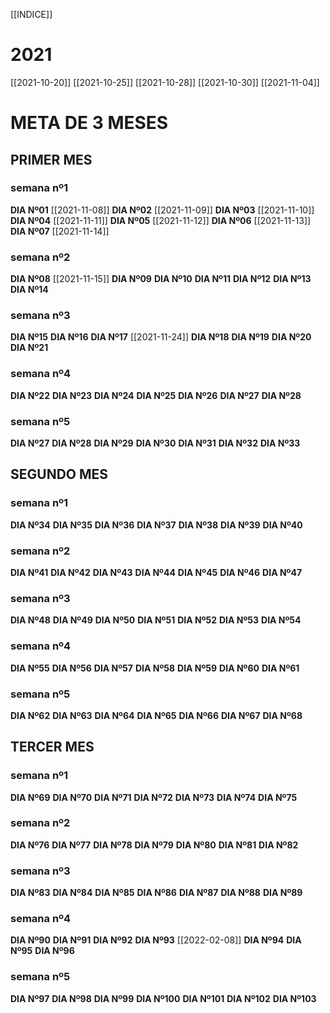 [[INDICE]]

# 2021
[[2021-10-20]]
[[2021-10-25]]
[[2021-10-28]]
[[2021-10-30]]
[[2021-11-04]]

# META DE 3 MESES
## PRIMER MES
### semana nº1
**DIA Nº01** [[2021-11-08]]
**DIA Nº02** [[2021-11-09]]
**DIA Nº03** [[2021-11-10]]
**DIA Nº04** [[2021-11-11]]
**DIA Nº05** [[2021-11-12]]
**DIA Nº06** [[2021-11-13]]
**DIA Nº07** [[2021-11-14]]
### semana nº2
**DIA Nº08** [[2021-11-15]]
**DIA Nº09**
**DIA Nº10**
**DIA Nº11**
**DIA Nº12**
**DIA Nº13**
**DIA Nº14**
### semana nº3
**DIA Nº15**
**DIA Nº16**
**DIA Nº17** [[2021-11-24]]
**DIA Nº18**
**DIA Nº19**
**DIA Nº20**
**DIA Nº21**
### semana nº4
**DIA Nº22**
**DIA Nº23**
**DIA Nº24**
**DIA Nº25**
**DIA Nº26**
**DIA Nº27**
**DIA Nº28**
### semana nº5
**DIA Nº27**
**DIA Nº28**
**DIA Nº29**
**DIA Nº30**
**DIA Nº31**
**DIA Nº32**
**DIA Nº33**
## SEGUNDO MES
### semana nº1
**DIA Nº34**
**DIA Nº35**
**DIA Nº36**
**DIA Nº37**
**DIA Nº38**
**DIA Nº39**
**DIA Nº40**
### semana nº2
**DIA Nº41**
**DIA Nº42**
**DIA Nº43**
**DIA Nº44**
**DIA Nº45**
**DIA Nº46**
**DIA Nº47**
### semana nº3
**DIA Nº48**
**DIA Nº49**
**DIA Nº50**
**DIA Nº51**
**DIA Nº52**
**DIA Nº53**
**DIA Nº54**
### semana nº4
**DIA Nº55**
**DIA Nº56**
**DIA Nº57**
**DIA Nº58**
**DIA Nº59**
**DIA Nº60**
**DIA Nº61**
### semana nº5
**DIA Nº62**
**DIA Nº63**
**DIA Nº64**
**DIA Nº65**
**DIA Nº66**
**DIA Nº67**
**DIA Nº68**
## TERCER MES
### semana nº1
**DIA Nº69**
**DIA Nº70**
**DIA Nº71**
**DIA Nº72**
**DIA Nº73**
**DIA Nº74**
**DIA Nº75**
### semana nº2
**DIA Nº76**
**DIA Nº77**
**DIA Nº78**
**DIA Nº79**
**DIA Nº80**
**DIA Nº81**
**DIA Nº82**
### semana nº3
**DIA Nº83**
**DIA Nº84**
**DIA Nº85**
**DIA Nº86**
**DIA Nº87**
**DIA Nº88**
**DIA Nº89**
### semana nº4
**DIA Nº90**
**DIA Nº91**
**DIA Nº92**
**DIA Nº93** [[2022-02-08]]
**DIA Nº94**
**DIA Nº95**
**DIA Nº96**
### semana nº5
**DIA Nº97**
**DIA Nº98**
**DIA Nº99**
**DIA Nº100**
**DIA Nº101**
**DIA Nº102**
**DIA Nº103**

